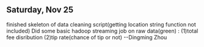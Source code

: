 ## Saturday, Nov 25
finished skeleton of data cleaning script(getting location string function not included)
Did some basic hadoop streaming job on raw data(green) :
	(1)total fee disribution
	(2)tip rate(chance of tip or not)
--Dingming Zhou	